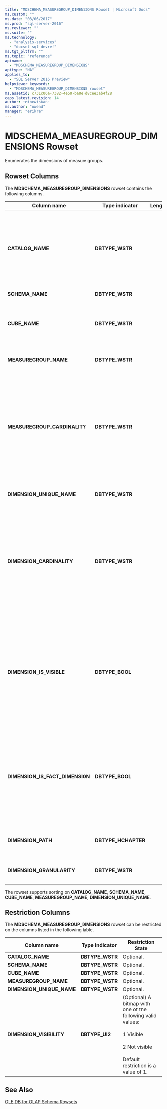 ```yaml
---
title: "MDSCHEMA_MEASUREGROUP_DIMENSIONS Rowset | Microsoft Docs"
ms.custom: ""
ms.date: "03/06/2017"
ms.prod: "sql-server-2016"
ms.reviewer: ""
ms.suite: ""
ms.technology: 
  - "analysis-services"
  - "docset-sql-devref"
ms.tgt_pltfrm: ""
ms.topic: "reference"
apiname: 
  - "MDSCHEMA_MEASUREGROUP_DIMENSIONS"
apitype: "NA"
applies_to: 
  - "SQL Server 2016 Preview"
helpviewer_keywords: 
  - "MDSCHEMA_MEASUREGROUP_DIMENSIONS rowset"
ms.assetid: c731c06a-7382-4e50-ba0e-d8cee3ab4f28
caps.latest.revision: 14
author: "Minewiskan"
ms.author: "owend"
manager: "erikre"
---
```

# MDSCHEMA_MEASUREGROUP_DIMENSIONS Rowset
  Enumerates the dimensions of measure groups.  
  
## Rowset Columns  
 The **MDSCHEMA_MEASUREGROUP_DIMENSIONS** rowset contains the following columns.  
  
|Column name|Type indicator|Length|Description|  
|-----------------|--------------------|------------|-----------------|  
|**CATALOG_NAME**|**DBTYPE_WSTR**||The name of the catalog to which this measure group belongs. **NULL** if the provider does not support catalogs.|  
|**SCHEMA_NAME**|**DBTYPE_WSTR**||Not supported.|  
|**CUBE_NAME**|**DBTYPE_WSTR**||The name of the cube to which this measure group belongs.|  
|**MEASUREGROUP_NAME**|**DBTYPE_WSTR**||The name of the measure group.|  
|**MEASUREGROUP_CARDINALITY**|**DBTYPE_WSTR**||The number of instances a measure in the measure group can have for a single dimension member. Possible values include:<br /><br /> **ONE**<br /><br /> **MANY**|  
|**DIMENSION_UNIQUE_NAME**|**DBTYPE_WSTR**||The unique name for the dimension.|  
|**DIMENSION_CARDINALITY**|**DBTYPE_WSTR**||The number of instances a dimension member can have for a single instance of a measure group measure. Possible values include:<br /><br /> **ONE**<br /><br /> **MANY**|  
|**DIMENSION_IS_VISIBLE**|**DBTYPE_BOOL**||A Boolean that indicates whether hieararchies in the dimension are visible.<br /><br /> Returns **TRUE** if one or more hierarchies in the dimension is visible; otherwise, **FALSE**.|  
|**DIMENSION_IS_FACT_DIMENSION**|**DBTYPE_BOOL**||A Boolean that indicates whether the dimension is a fact dimension.<br /><br /> Returns **TRUE** if the dimension is a fact dimension; otherwise, **FALSE**.|  
|**DIMENSION_PATH**|**DBTYPE_HCHAPTER**||A list of dimensions for the reference dimension.|  
|**DIMENSION_GRANULARITY**|**DBTYPE_WSTR**||The unique name of the granularity hierarchy.|  
  
 The rowset supports sorting on **CATALOG_NAME**, **SCHEMA_NAME**, **CUBE_NAME**, **MEASUREGROUP_NAME**, **DIMENSION_UNIQUE_NAME**.  
  
## Restriction Columns  
 The **MDSCHEMA_MEASUREGROUP_DIMENSIONS** rowset can be restricted on the columns listed in the following table.  
  
|Column name|Type indicator|Restriction State|  
|-----------------|--------------------|-----------------------|  
|**CATALOG_NAME**|**DBTYPE_WSTR**|Optional.|  
|**SCHEMA_NAME**|**DBTYPE_WSTR**|Optional.|  
|**CUBE_NAME**|**DBTYPE_WSTR**|Optional.|  
|**MEASUREGROUP_NAME**|**DBTYPE_WSTR**|Optional.|  
|**DIMENSION_UNIQUE_NAME**|**DBTYPE_WSTR**|Optional.|  
|**DIMENSION_VISIBILITY**|**DBTYPE_UI2**|(Optional) A bitmap with one of the following valid values:<br /><br /> 1 Visible<br /><br /> 2 Not visible<br /><br /> Default restriction is a value of 1.|  
  
## See Also  
 [OLE DB for OLAP Schema Rowsets](../../../analysis-services/schema-rowsets/ole-db-olap/ole-db-for-olap-schema-rowsets.md)  
  
  